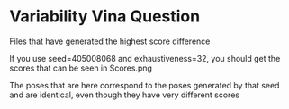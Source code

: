 # Variability Vina Question

Files that have generated the highest score difference

If you use seed=405008068 and exhaustiveness=32, you should get the scores that can be seen in Scores.png

The poses that are here correspond to the poses generated by that seed and are identical, even though they have very different scores
